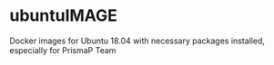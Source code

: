 # ubuntuIMAGE
Docker images for Ubuntu 18.04 with necessary packages installed, especially for PrismaP Team
